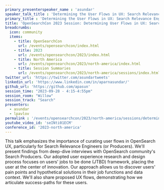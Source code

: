 ```yaml
---
primary_presenterspeaker_name : 'asundar'
speaker_talk_title : 'Determining the User Flows in UX: Search Relevance Engineer'
primary_title : 'Determining the User Flows in UX: Search Relevance Engineer'
title: 'OpenSearchCon 2023 Session: Determining User Flows in UX: Search Relevance Engineer'
breadcrumbs:
  icon: community
  items:
    - title: OpenSearchCon
      url: /events/opensearchcon/index.html
    - title: 2023
      url: /events/opensearchcon/2023/index.html
    - title: North America
      url: /events/opensearchcon/2023/north-america/index.html
    - title: Session Summaries
      url: /events/opensearchcon/2023/north-america/sessions/index.html
twitter_url: 'https://twitter.com/asundartweets'
linkedin_url: 'https://www.linkedin.com/in/aparnasundar/'
github_url: 'https://github.com/apasun'
session_time: "2023-09-28 - 4:15-4:55pm"
session_room: "Willow"
session_track: "Search"
presenters:
  - asundar
  - lpavlov
permalink : '/events/opensearchcon/2023/north-america/sessions/determining-the-user-flows-in-ux-search-relevance-engineer.html'
youtube_video_id: 'seINti01ECM'
conference_id: '2023-north-america'
---
```


This talk emphasizes the importance of curating user flows in OpenSearch UX, particularly for Search Relevance Engineers (or Producers). We'll present findings from deep-dive interviews with OpenSearch community's Search Producers. Our adopted user experience research and design process focuses on users' jobs to be done (JTBD) framework, placing the user at the center of innovation. Our approach allows us to discover users' pain points and hypothetical solutions in their job functions and data context. We'll also share proposed UX flows, demonstrating how we articulate success-paths for these users.
